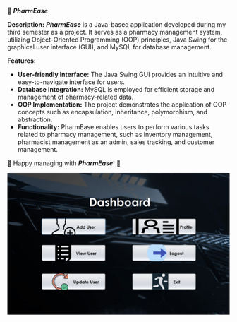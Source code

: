 📝 ***PharmEase***

**Description:**
***PharmEase*** is a Java-based application developed during my third semester as a project. It serves as a pharmacy management system, utilizing Object-Oriented Programming (OOP) principles, Java Swing for the graphical user interface (GUI), and MySQL for database management.

**Features:**
- **User-friendly Interface:** The Java Swing GUI provides an intuitive and easy-to-navigate interface for users.
- **Database Integration:** MySQL is employed for efficient storage and management of pharmacy-related data.
- **OOP Implementation:** The project demonstrates the application of OOP concepts such as encapsulation, inheritance, polymorphism, and abstraction.
- **Functionality:** PharmEase enables users to perform various tasks related to pharmacy management, such as inventory management, pharmacist management as an admin, sales tracking, and customer management.

🚀 Happy managing with ***PharmEase***! 🏥


<img src="Screenshots/admin/Dashboard.png" alt="Project Screenshot" width="800"/>


